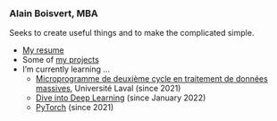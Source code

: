 ### Alain Boisvert, MBA

Seeks to create useful things and to make the complicated simple.

- [My resume](resume.md)
- Some of [my projects]()
- I’m currently learning ...
  - <a href="https://www.fsg.ulaval.ca/etudes/programmes-detudes/microprogramme-de-deuxieme-cycle-en-traitement-de-donnees-massives/" target="_blank">Microprogramme de deuxième cycle en traitement de données massives</a>, Université Laval (since 2021)
  - [Dive into Deep Learning](https://d2l.ai/) (since January 2022)
  - [PyTorch](https://pytorch.org/) (since 2021)
